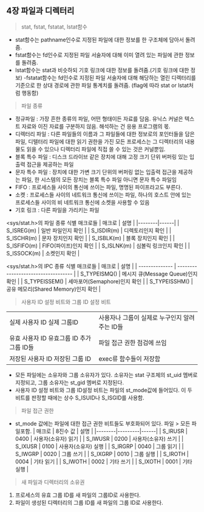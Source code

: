 ## 4장 파일과 디렉터리

> stat, fstat, fstatat, lstat함수

- stat함수는 pathname인수로 지정된 파일에 대한 정보를 한 구조체에 담아서 돌려줌.
- fstat함수는 fd인수로 지정된 파일 서술자에 대해 이미 열려 있는 파일에 관한 정보를 돌려줌.
- lstat함수는 stat과 비슷하되 기호 링크에 대한 정보를 돌려줌.(기호 링크에 대한 정보)
  -fstatat함수는 fd인수로 지정된 파일 서술자에 대해 해당하는 열린 디렉터리를 기준으로 한 상대 경로에 관한 파일 통계치를 돌려줌. (flag에 따라 stat or lstat처럼 행동함)

> 파일 종류

- 정규파일 : 가장 흔한 종류의 파일, 어떤 형태이든 자료를 담음. 유닉스 커널은 텍스트 자료와 이진 자료를 구분하지 않음. 해석하는 건 응용 프로그램의 몫.
- 디렉터리 파일 : 다른 파일들의 이름과 그 파일들에 대한 정보로의 포인터들을 담은 파일, 디텔터리 파일에 대한 읽기 권한을 가진 모든 프로세스는 그 디렉터리의 내용물도 읽을 수 있으나 디렉터리 파일에 직접 쓸 수 있는 것은 커널뿐임.
- 블록 특수 파일 : 디스크 드라이브 같은 장치에 대해 고정 크기 단위 버퍼링 있는 입출력 접근을 제공하는 파일
- 문자 특수 파일 : 장치에 대한 가변 크기 단위의 버퍼링 없는 입출력 접근을 제공하는 파일, 한 시스템의 모든 장치는 블록 특수 파일 아니면 문자 특수 파일임
- FIFO : 프로세스들 사이의 통신에 쓰이는 파일, 명명된 파이프라고도 부른다.
- 소켓 : 프로세스들 사이의 네트워크 통신에 쓰이는 파일, 하나의 호스트 안에 있는 프로세스들 사이의 비 네트워크 통신에 소켓을 사용할 수 있음
- 기호 링크 : 다른 파일을 가리키는 파일

<sys/stat.h>의 파일 종류 식별 매크로들
| 매크로 | 설명 |
|--------|------|
| S_ISREG(m) | 일반 파일인지 확인 |
| S_ISDIR(m) | 디렉토리인지 확인 |
| S_ISCHR(m) | 문자 장치인지 확인 |
| S_ISBLK(m) | 블록 장치인지 확인 |
| S_ISFIFO(m) | FIFO(파이프)인지 확인 |
| S_ISLNK(m) | 심볼릭 링크인지 확인 |
| S_ISSOCK(m) | 소켓인지 확인 |

<sys/stat.h>의 IPC 종류 식별 매크로들
| 매크로 | 설명 |
| -------------- | ----------------------------------- |
| S_TYPEISMQ() | 메시지 큐(Message Queue)인지 확인 |
| S_TYPEISSEM() | 세마포어(Semaphore)인지 확인 |
| S_TYPEISSHM() | 공유 메모리(Shared Memory)인지 확인 |

> 사용자 ID 설정 비트와 그룹 ID 설정 비트

|                                          |                                               |
| ---------------------------------------- | --------------------------------------------- |
| 실제 사용자 ID 실제 그룹ID               | 사용자나 그룹이 실제로 누구인지 알려주는 ID들 |
| 유효 사용자 ID 유효그룹 ID 추가그룹 ID들 | 파일 접근 권한 점검에 쓰임                    |
| 저장된 사용자 ID 저장된 그룹 ID          | exec류 함수들이 저장함                        |

- 모든 파일에는 소유자와 그룹 소유자가 있다. 소유자는 stat 구조체의 st_uid 멤버로 지정되고, 그룹 소유자는 st_gid 멤버로 지정된다.
- 사용자 ID 설정 비트와 그룹 ID설정 비트는 파일의 st_mode값에 들어있다. 이 두 비트를 판정할 때에는 상수 S_ISUID나 S_ISGID를 사용함.

> 파일 접근 권한

- st_mode 값에는 파일에 대한 접근 권한 비트들도 부호화되어 있다. 파일 > 모든 파일포함.
  | 매크로 | 8진수 값 | 설명 |
  |--------|---------|------|
  | S_IRUSR | 0400 | 사용자(소유자) 읽기 |
  | S_IWUSR | 0200 | 사용자(소유자) 쓰기 |
  | S_IXUSR | 0100 | 사용자(소유자) 실행 |
  | S_IRGRP | 0040 | 그룹 읽기 |
  | S_IWGRP | 0020 | 그룹 쓰기 |
  | S_IXGRP | 0010 | 그룹 실행 |
  | S_IROTH | 0004 | 기타 읽기 |
  | S_IWOTH | 0002 | 기타 쓰기 |
  | S_IXOTH | 0001 | 기타 실행 |

> 새 파일과 디렉터리의 소유권

1. 프로세스의 유효 그룹 ID를 새 파일의 그룹ID로 사용한다.
2. 파일이 생성된 디렉터리의 그룹 ID를 새 파일의 그룹 ID로 사용한다.
